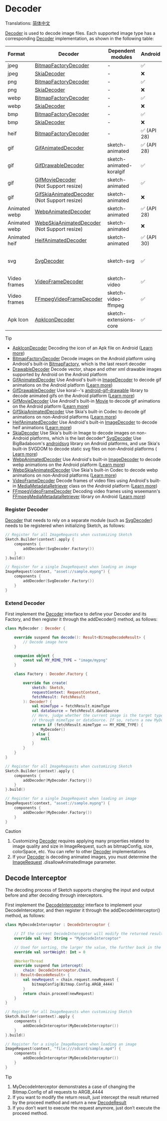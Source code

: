 # Decoder

Translations: [简体中文](decode_zh.md)

[Decoder] is used to decode image files. Each supported image type has a corresponding [Decoder]
implementation, as shown in the following table:

| Format        | Decoder                                            | Dependent modules        | Android    | iOS                     | Desktop                 | Web                     |
|:--------------|----------------------------------------------------|--------------------------|------------|:------------------------|:------------------------|:------------------------|
| jpeg          | [BitmapFactoryDecoder]                             | -                        | ✅          | ❌                       | ❌                       | ❌                       |
| jpeg          | [SkiaDecoder]                                      | -                        | ❌          | ✅                       | ✅                       | ✅                       |
| png           | [BitmapFactoryDecoder]                             | -                        | ✅          | ❌                       | ❌                       | ❌                       |
| png           | [SkiaDecoder]                                      | -                        | ❌          | ✅                       | ✅                       | ✅                       |
| webp          | [BitmapFactoryDecoder]                             | -                        | ✅          | ❌                       | ❌                       | ❌                       |
| webp          | [SkiaDecoder]                                      | -                        | ❌          | ✅                       | ✅                       | ✅                       |
| bmp           | [BitmapFactoryDecoder]                             | -                        | ✅          | ❌                       | ❌                       | ❌                       |
| bmp           | [SkiaDecoder]                                      | -                        | ❌          | ✅                       | ✅                       | ✅                       |
| heif          | [BitmapFactoryDecoder]                             | -                        | ✅ (API 28) | ❌                       | ❌                       | ❌                       |
| gif           | [GifAnimatedDecoder]                               | sketch-animated          | ✅ (API 28) | ❌                       | ❌                       | ❌                       |
| gif           | [GifDrawableDecoder]                               | sketch-animated-koralgif | ✅          | ❌                       | ❌                       | ❌                       |
| gif           | [GifMovieDecoder]<br/>(Not Support resize)         | sketch-animated          | ✅          | ❌                       | ❌                       | ❌                       |
| gif           | [GifSkiaAnimatedDecoder]<br/>(Not Support resize)  | sketch-animated          | ❌          | ✅                       | ✅                       | ✅                       |
| Animated webp | [WebpAnimatedDecoder]                              | sketch-animated          | ✅ (API 28) | ❌                       | ❌                       | ❌                       |
| Animated webp | [WebpSkiaAnimatedDecoder]<br/>(Not Support resize) | sketch-animated          | ❌          | ✅                       | ✅                       | ✅                       |
| Animated heif | [HeifAnimatedDecoder]                              | sketch-animated          | ✅ (API 30) | ❌                       | ❌                       | ❌                       |
| svg           | [SvgDecoder]                                       | sketch-svg               | ✅          | ✅<br/>(Not Support CSS) | ✅<br/>(Not Support CSS) | ✅<br/>(Not Support CSS) |
| Video frames  | [VideoFrameDecoder]                                | sketch-video             | ✅          | ❌                       | ❌                       | ❌                       |
| Video frames  | [FFmpegVideoFrameDecoder]                          | sketch-video-ffmpeg      | ✅          | ❌                       | ❌                       | ❌                       |
| Apk Icon      | [ApkIconDecoder]                                   | sketch-extensions-core   | ✅          | ❌                       | ❌                       | ❌                       |

> [!TIP]

* [ApkIconDecoder] Decoding the icon of an Apk file on
  Android ([Learn more](apk_app_icon.md#load-apk-icon))
* [BitmapFactoryDecoder] Decode images on the Android platform using Android's
  built-in [BitmapFactory], which is the last resort decoder
* [DrawableDecoder] Decode vector, shape and other xml drawable images supported by Android on the
  Android platform
* [GifAnimatedDecoder] Use Android's built-in [ImageDecoder] to decode gif animations on the Android
  platform ([Learn more](animated_image.md))
* [GifDrawableDecoder] Use koral--'s [android-gif-drawable][android-gif-drawable] library to decode
  animated gifs on the Android platform ([Learn more](animated_image.md))
* [GifMovieDecoder] Use Android's built-in [Movie] to decode gif animations on the Android
  platform ([Learn more](animated_image.md))
* [GifSkiaAnimatedDecoder] Use Skia's built-in Codec to decode gif animations on non-Android
  platforms ([Learn more](animated_image.md))
* [HeifAnimatedDecoder] Use Android's built-in [ImageDecoder] to decode heif
  animations ([Learn more](animated_image.md))
* [SkiaDecoder] Use Skia's built-in Image to decode images on non-Android platforms, which is the
  last decoder* [SvgDecoder] Use BigBadaboom's [androidsvg] library on Android platforms, and use
  Skia's built-in SVGDOM to decode static svg files on non-Android platforms ( [Learn more](svg.md))
* [WebpAnimatedDecoder] Use Android's built-in [ImageDecoder] to decode webp animations on the
  Android platform ([Learn more](animated_image.md))
* [WebpSkiaAnimatedDecoder] Use Skia's built-in Codec to decode webp animations on non-Android
  platforms ([Learn more](animated_image.md))
* [VideoFrameDecoder] Decode frames of video files using Android's built-in [MediaMetadataRetriever]
  class on the Android platform ([Learn more](video_frame.md))
* [FFmpegVideoFrameDecoder] Decoding video frames using wseemann's [FFmpegMediaMetadataRetriever]
  library on Android ([Learn more](video_frame.md))

### Register Decoder

[Decoder] that needs to rely on a separate module (such as [SvgDecoder]) needs to be registered when
initializing Sketch, as follows:

```kotlin
// Register for all ImageRequests when customizing Sketch
Sketch.Builder(context).apply {
    components {
        addDecoder(SvgDecoder.Factory())
    }
}.build()

// Register for a single ImageRequest when loading an image
ImageRequest(context, "asset://sample.mypng") {
    components {
        addDecoder(SvgDecoder.Factory())
    }
}
```

### Extend Decoder

First implement the [Decoder] interface to define your Decoder and its Factory, and then register it
through the addDecoder() method, as follows:

```kotlin
class MyDecoder : Decoder {

    override suspend fun decode(): Result<BitmapDecodeResult> {
        // Decode image here
    }

    companion object {
        const val MY_MIME_TYPE = "image/mypng"
    }

    class Factory : Decoder.Factory {

        override fun create(
            sketch: Sketch,
            requestContext: RequestContext,
            fetchResult: FetchResult
        ): Decoder? {
            val mimeType = fetchResult.mimeType
            val dataSource = fetchResult.dataSource
            // Here, judge whether the current image is the target type of MyDecoder 
            // through mimeType or dataSource. If so, return a new MyDecoder.
            return if (fetchResult.mimeType == MY_MIME_TYPE) {
                MyDecoder()
            } else {
                null
            }
        }
    }
}

// Register for all ImageRequests when customizing Sketch
Sketch.Builder(context).apply {
    components {
        addDecoder(MyDecoder.Factory())
    }
}.build()

// Register for a single ImageRequest when loading an image
ImageRequest(context, "asset://sample.mypng") {
    components {
        addDecoder(MyDecoder.Factory())
    }
}
```

> [!CAUTION]
> 1. Customizing [Decoder] requires applying many properties related to image quality and size in
     ImageRequest, such as bitmapConfig, size, colorSpace, etc. You can refer to other [Decoder]
     implementations
> 2. If your [Decoder] is decoding animated images, you must determine the [ImageRequest]
     .disallowAnimatedImage parameter.

## Decode Interceptor

The decoding process of Sketch supports changing the input and output before and after decoding
through interceptors.

First implement the [DecodeInterceptor] interface to implement your DecodeInterceptor, and then
register it through the addDecodeInterceptor() method, as follows:

```kotlin
class MyDecodeInterceptor : DecodeInterceptor {

    // If the current DecodeInterceptor will modify the returned results and is only used for some requests, then please give a unique key to build the cache key, otherwise give null
    override val key: String = "MyDecodeInterceptor"

    // Used for sorting, the larger the value, the further back in the list. The value range is 0 ~ 100. Usually zero. Only EngineDecodeInterceptor can be 100
    override val sortWeight: Int = 0

    @WorkerThread
    override suspend fun intercept(
        chain: DecodeInterceptor.Chain,
    ): Result<DecodeResult> {
        val newRequest = chain.request.newRequest {
            bitmapConfig(Bitmap.Config.ARGB_4444)
        }
        return chain.proceed(newRequest)
    }
}

// Register for all ImageRequests when customizing Sketch
Sketch.Builder(context).apply {
    components {
        addDecodeInterceptor(MyDecodeInterceptor())
    }
}.build()

// Register for a single ImageRequest when loading an image
ImageRequest(context, "file:///sdcard/sample.mp4") {
    components {
        addDecodeInterceptor(MyDecodeInterceptor())
    }
}
```

> [!TIP]
> 1. MyDecodeInterceptor demonstrates a case of changing the Bitmap.Config of all requests to
     ARGB_4444
> 2. If you want to modify the return result, just intercept the result returned by the proceed
     method and return a new [DecodeResult]
> 3. If you don’t want to execute the request anymore, just don’t execute the proceed method.


[comment]: <> (classs)

[Decoder]: ../../sketch-core/src/commonMain/kotlin/com/github/panpf/sketch/decode/Decoder.kt

[Image]: ../../sketch-core/src/commonMain/kotlin/com/github/panpf/sketch/Image.kt

[FetchResult]: ../../sketch-core/src/commonMain/kotlin/com/github/panpf/sketch/fetch/FetchResult.kt

[BitmapFactoryDecoder]: ../../sketch-core/src/androidMain/kotlin/com/github/panpf/sketch/decode/internal/BitmapFactoryDecoder.kt

[FFmpegVideoFrameDecoder]: ../../sketch-video-ffmpeg/src/main/kotlin/com/github/panpf/sketch/decode/FFmpegVideoFrameDecoder.kt

[ApkIconDecoder]: ../../sketch-extensions-core/src/androidMain/kotlin/com/github/panpf/sketch/decode/ApkIconDecoder.kt

[VideoFrameDecoder]: ../../sketch-video/src/main/kotlin/com/github/panpf/sketch/decode/VideoFrameDecoder.kt

[SvgDecoder]: ../../sketch-svg/src/commonMain/kotlin/com/github/panpf/sketch/decode/SvgDecoder.kt

[DrawableDecoder]: ../../sketch-core/src/androidMain/kotlin/com/github/panpf/sketch/decode/internal/DrawableDecoder.kt

[GifAnimatedDecoder]: ../../sketch-animated/src/androidMain/kotlin/com/github/panpf/sketch/decode/GifAnimatedDecoder.kt

[HeifAnimatedDecoder]: ../../sketch-animated/src/androidMain/kotlin/com/github/panpf/sketch/decode/HeifAnimatedDecoder.kt

[WebpAnimatedDecoder]: ../../sketch-animated/src/androidMain/kotlin/com/github/panpf/sketch/decode/WebpAnimatedDecoder.kt

[GifDrawableDecoder]: ../../sketch-animated-koralgif/src/main/kotlin/com/github/panpf/sketch/decode/GifDrawableDecoder.kt

[GifMovieDecoder]: ../../sketch-animated/src/androidMain/kotlin/com/github/panpf/sketch/decode/GifMovieDecoder.kt

[ImageRequest]: ../../sketch-core/src/commonMain/kotlin/com/github/panpf/sketch/request/ImageRequest.kt

[FFmpegMediaMetadataRetriever]: https://github.com/wseemann/FFmpegMediaMetadataRetriever

[androidsvg]: https://github.com/BigBadaboom/androidsvg

[android-gif-drawable]: https://github.com/koral--/android-gif-drawable

[Movie]: https://cs.android.com/android/platform/superproject/+/master:frameworks/base/graphics/kotlin/android/graphics/Movie.java

[ImageDecoder]: https://cs.android.com/android/platform/superproject/+/master:frameworks/base/graphics/kotlin/android/graphics/ImageDecoder.java

[BitmapFactory]: https://cs.android.com/android/platform/superproject/+/master:frameworks/base/graphics/kotlin/android/graphics/BitmapFactory.java

[MediaMetadataRetriever]: https://cs.android.com/android/platform/superproject/+/master:frameworks/base/media/kotlin/android/media/MediaMetadataRetriever.java

[DecodeInterceptor]: ../../sketch-core/src/commonMain/kotlin/com/github/panpf/sketch/decode/DecodeInterceptor.kt

[DecodeResult]: ../../sketch-core/src/commonMain/kotlin/com/github/panpf/sketch/decode/DecodeResult.kt

[ImageRequest]: ../../sketch-core/src/commonMain/kotlin/com/github/panpf/sketch/request/ImageRequest.kt

[SkiaDecoder]: ../../sketch-core/src/nonAndroidMain/kotlin/com/github/panpf/sketch/decode/SkiaDecoder.kt

[GifSkiaAnimatedDecoder]: ../../sketch-animated/src/nonAndroidMain/kotlin/com/github/panpf/sketch/decode/GifSkiaAnimatedDecoder.kt

[WebpSkiaAnimatedDecoder]: ../../sketch-animated/src/nonAndroidMain/kotlin/com/github/panpf/sketch/decode/WebpSkiaAnimatedDecoder.kt